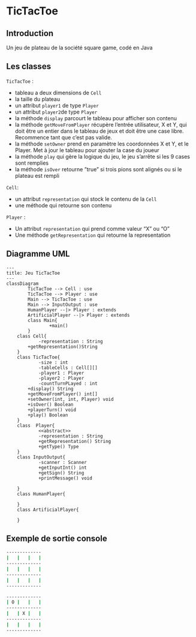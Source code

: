 # TicTacToe
## Introduction
Un jeu de plateau de la société square game, codé en Java

## Les classes
`TicTacToe` :
- tableau a deux dimensions de `Cell`
- la taille du plateau
- un attribut `player1` de type `Player`
- un attribut `player2`de type `Player`
- la méthode `display` parcourt le tableau pour afficher son contenu
- la méthode `getMoveFromPlayer` récupère l’entrée utilisateur, X et Y, qui doit être un entier dans le tableau de jeux et doit être une case libre. Recommence tant que c’est pas valide.
- la méthode `setOwner` prend en paramètre les coordonnées X et Y, et le Player. Met à jour le tableau pour ajouter la case du joueur
- la méthode `play` qui gère la logique du jeu, le jeu s’arrête si les 9 cases sont remplies
- la méthode `isOver` retourne ”true” si trois pions sont alignés ou si le plateau est rempli

`Cell`:
- un attribut `representation` qui stock le contenu de la `Cell`
- une méthode qui retourne son contenu

`Player` :
- Un attribut `representation` qui prend comme valeur “X” ou “O”
- Une méthode `getRepresentation` qui retourne la representation

## Diagramme UML
```mermaid
---
title: Jeu TicTacToe
---
classDiagram
		TicTacToe --> Cell : use
		TicTacToe --> Player : use
		Main --> TicTacToe : use
		Main --> InputOutput : use
		HumanPlayer --|> Player : extends
        ArtificialPlayer --|> Player : extends
		class Main{
				+main()
		}
    class Cell{
		    -representation : String
        +getRepresentation()String
    }
    class TicTacToe{
		    -size : int
		    -tableCells : Cell[][]
		    -player1 : Player
		    -player2 : Player
		    -countTurnPLayed : int
        +display() String
        +getMoveFromPlayer() int[]
        +setOwner(int, int, Player) void
        +isOver() Boolean
        +playerTurn() void
        +play() Boolean
    }
    class  Player{
            <<abstract>>
		    -representation : String
		    +getRepresentation() String
		    +getType() Type
    }
    class InputOutput{
		    -scanner : Scanner
		    +getInputInt() int
		    +getSign() String
		    +printMessage() void

    }
    class HumanPlayer{
        
    }
    class ArtificialPlayer{
        
    }
```
## Exemple de sortie console
```bash
-------------
|   |   |   |
-------------
|   |   |   |
-------------
|   |   |   |
-------------
```
```bash
-------------
| O |   |   |
-------------
|   | X |   |
-------------
|   |   |   |
-------------
```